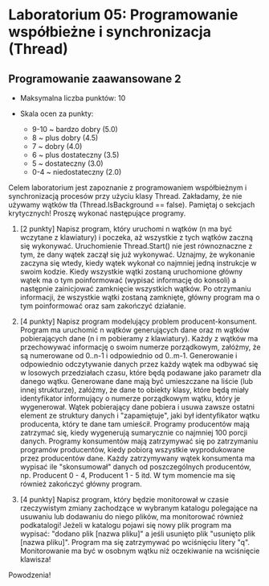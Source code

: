 # Laboratorium 05: Programowanie współbieżne i synchronizacja (Thread)
## Programowanie zaawansowane 2

- Maksymalna liczba punktów: 10

- Skala ocen za punkty:
    - 9-10 ~ bardzo dobry (5.0)
    - 8 ~ plus dobry (4.5)
    - 7 ~ dobry (4.0)
    - 6 ~ plus dostateczny (3.5)
    - 5 ~ dostateczny (3.0)
    - 0-4 ~ niedostateczny (2.0)

Celem laboratorium jest zapoznanie z programowaniem współbieżnym i synchronizacją procesów przy użyciu klasy Thread. Zakładamy, że nie używamy wątków tła (Thread.IsBackground == false). Pamiętaj o sekcjach krytycznych! Proszę wykonać następujące programy.

1. [2 punkty] Napisz program, który uruchomi n wątków (n ma być wczytane z klawiatury) i poczeka, aż wszystkie z tych wątków zaczną się wykonywać. Uruchomienie Thread.Start() nie jest równoznaczne z tym, że dany wątek zaczął się już wykonywać. Uznajmy, że wykonanie zaczyna się wtedy, kiedy wątek wykonał co najmniej jedną instrukcje w swoim kodzie. Kiedy wszystkie wątki zostaną uruchomione główny wątek ma o tym poinformować (wypisać informację do konsoli) a następnie zainicjować zamknięcie wszystkich wątków. Po otrzymaniu informacji, że wszystkie wątki zostaną zamknięte, główny program ma o tym poinformować oraz sam zakończyć działanie. 

2. [4 punkty] Napisz program modelujący problem producent-konsument. Program ma uruchomić n wątków generujących dane oraz m wątków pobierających dane (n i m pobieramy z klawiatury). Każdy z wątków ma  przechowywać informację o swoim numerze porządkowym, załóżmy, że są numerowane od 0..n-1 i odpowiednio od 0..m-1. Generowanie i odpowiednio odczytywanie danych przez każdy wątek ma odbywać się w losowych przedziałach czasu, które będą podawane jako parametr dla danego wątku. Generowane dane mają być umieszczane na liście (lub innej strukturze), załóżmy, że dane to obiekty klasy,  które będą miały identyfikator informujący o numerze porządkowym wątku, który je wygenerował. Wątek pobierający dane pobiera i usuwa zawsze ostatni element ze struktury danych   i "zapamiętuje", jaki był identyfikator wątku producenta, który te dane tam umieścił. Programy producentów mają zatrzymać się, kiedy wygenerują sumarycznie co najmniej 100 porcji danych. Programy konsumentów mają zatrzymywać się po zatrzymaniu programów producentów, kiedy pobiorą wszystkie wyprodukowane przez producentów dane. Każdy zatrzymywany wątek konsumenta ma wypisać ile "skonsumował" danych od poszczególnych producentów,
np. Producent 0 - 4, Producent 1 - 5 itd. W tym momencie ma się również zakończyć główny program.

2. [4 punkty] Napisz program, który będzie monitorował w czasie rzeczywistym zmiany zachodzące w wybranym katalogu polegające na usuwaniu lub dodawaniu do niego plików, ma monitorować również podkatalogi! Jeżeli w katalogu pojawi się nowy plik program ma wypisać: "dodano plik [nazwa pliku]" a jeśli usunięto plik "usunięto plik [nazwa pliku]". Program ma się zatrzymywać po wciśnięciu litery "q". Monitorowanie ma być  w osobnym wątku niż oczekiwanie na wciśnięcie klawisza! 

Powodzenia!